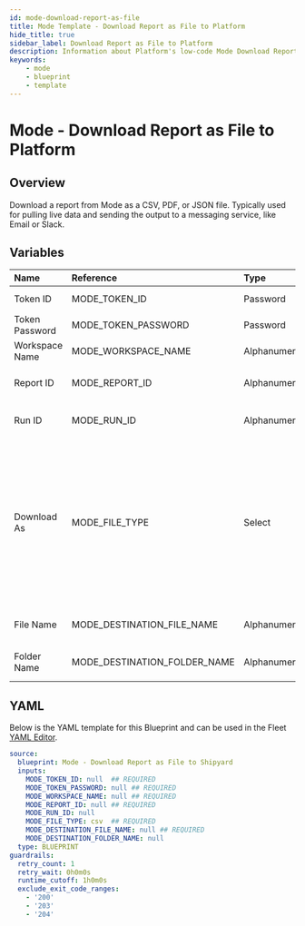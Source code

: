 ```yaml
---
id: mode-download-report-as-file
title: Mode Template - Download Report as File to Platform
hide_title: true
sidebar_label: Download Report as File to Platform
description: Information about Platform's low-code Mode Download Report as File to Platform blueprint. Download the contents of a Mode report as a JSON, PDF, or CSV. 
keywords:
    - mode
    - blueprint
    - template
---
```


# Mode - Download Report as File to Platform

## Overview
Download a report from Mode as a CSV, PDF, or JSON file. Typically used for pulling live data and sending the output to a messaging service, like Email or Slack.

## Variables

| Name | Reference | Type | Required | Default | Options | Description |
|:-----|:----------|:-----|:---------|:--------|:--------|:------------|
| Token ID | MODE_TOKEN_ID  | Password |:white_check_mark: | - | - | The ID of the Token used to authenticate with Mode. |
| Token Password | MODE_TOKEN_PASSWORD  | Password |:white_check_mark: | - | - | The Token Password associated to the Token ID used to authenticate with Mode. |
| Workspace Name | MODE_WORKSPACE_NAME  | Alphanumeric |:white_check_mark: | - | - | Typically found in the URL structure as https://app.mode.com/ACCOUNT_NAME/ |
| Report ID | MODE_REPORT_ID  | Alphanumeric |:white_check_mark: | - | - | Numeric ID of the report you want to download, typically found at the end of the URL. |
| Run ID | MODE_RUN_ID  | Alphanumeric |:heavy_minus_sign: | - | - | The ID of the Run you want to download. If left blank, the most recent successful run for the report will be used. |
| Download As | MODE_FILE_TYPE  | Select |:white_check_mark: | `csv` | .csv: `csv`<br></br><br></br>.pdf: `pdf`<br></br><br></br>.json: `json`<br></br><br></br> | File format to download the specified report as. |
| File Name | MODE_DESTINATION_FILE_NAME  | Alphanumeric |:white_check_mark: | - | - | File name that will be created for the card being downloaded. Include the extension. |
| Folder Name | MODE_DESTINATION_FOLDER_NAME  | Alphanumeric |:heavy_minus_sign: | - | - | Folder where the file will be created. Leave blank to store in the current working directory |


## YAML
Below is the YAML template for this Blueprint and can be used in the Fleet [YAML Editor](../../reference/fleets/yaml-editor.md).
```yaml
source:
  blueprint: Mode - Download Report as File to Shipyard
  inputs:
    MODE_TOKEN_ID: null  ## REQUIRED
    MODE_TOKEN_PASSWORD: null ## REQUIRED
    MODE_WORKSPACE_NAME: null ## REQUIRED
    MODE_REPORT_ID: null ## REQUIRED
    MODE_RUN_ID: null
    MODE_FILE_TYPE: csv  ## REQUIRED
    MODE_DESTINATION_FILE_NAME: null ## REQUIRED
    MODE_DESTINATION_FOLDER_NAME: null
  type: BLUEPRINT
guardrails:
  retry_count: 1
  retry_wait: 0h0m0s
  runtime_cutoff: 1h0m0s
  exclude_exit_code_ranges:
    - '200'
    - '203'
    - '204'

```
